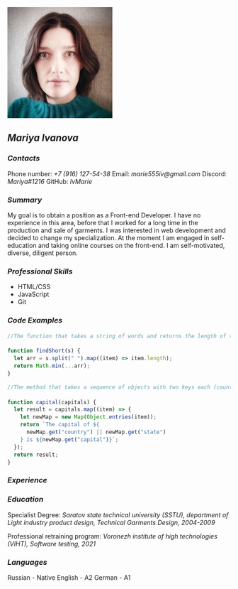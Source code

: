 ![Mariya Ivanova](img/photo.jpg)

## _Mariya Ivanova_

### _Contacts_

Phone number: _+7 (916) 127-54-38_
Email: _marie555iv@gmail.com_
Discord: _Mariya#1216_
GitHub: _IvMarie_

### _Summary_

My goal is to obtain a position as a Front-end Developer. I have no experience in this area, before that I worked for a long time in the production and sale of garments. I was interested in web development and decided to change my specialization. At the moment I am engaged in self-education and taking online courses on the front-end. I am self-motivated, diverse, diligent person.

### _Professional Skills_

- HTML/CSS
- JavaScript
- Git

### _Code Examples_

```js
//The function that takes a string of words and returns the length of the shortest word(s).

function findShort(s) {
  let arr = s.split(" ").map((item) => item.length);
  return Math.min(...arr);
}
```

```js
//The method that takes a sequence of objects with two keys each (country or state, and capital) and returns an array of sentences declaring the state or country and its capital.

function capital(capitals) {
  let result = capitals.map((item) => {
    let newMap = new Map(Object.entries(item));
    return `The capital of ${
      newMap.get("country") || newMap.get("state")
    } is ${newMap.get("capital")}`;
  });
  return result;
}
```

### _Experience_

### _Education_

Specialist Degree:
_Saratov state technical university (SSTU), department of Light industry product design, Technical Garments Design, 2004-2009_

Professional retraining program:
_Voronezh institute of high technologies (VIHT), Software testing, 2021_

### _Languages_

Russian - Native
English - A2
German - A1
